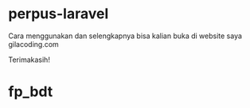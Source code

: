 # perpus-laravel
Cara menggunakan dan selengkapnya bisa kalian buka di website saya gilacoding.com

Terimakasih!
# fp_bdt

